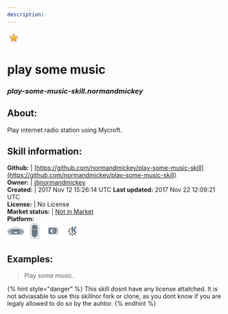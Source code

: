 ```yaml
---    
description:   
---    
```

![](../.gitbook/assets/star.png)  
# play some music  
### _play-some-music-skill.normandmickey_  
## About:  
Play internet radio station using Mycroft.

## Skill information:  
**Github:** | [https://github.com/normandmickey/play-some-music-skill](https://github.com/normandmickey/play-some-music-skill)  
**Owner:** | [@normandmickey](https://github.com/normandmickey)  
**Created:** | 2017 Nov 12 15:26:14 UTC  **Last updated:** 2017 Nov 22 12:09:21 UTC  
**License:** | No License  
**Market status:** | [Not in Market](https://market.mycroft.ai/skill/)  
**Platform:**  
 ![](../.gitbook/assets/mark-1-icon.png)  ![](../.gitbook/assets/mark-2-icon.png)  ![](../.gitbook/assets/picroft-icon.png)  ![](../.gitbook/assets/kde.png)   
## Examples:  
> Play some music.  
  
{% hint style="danger" %}
This skill dosnt have any license attatched. It is not adviasable to use this skillnor fork or clone, as you dont know if you are legaly allowed to do so by the auhtor.
{% endhint %}
